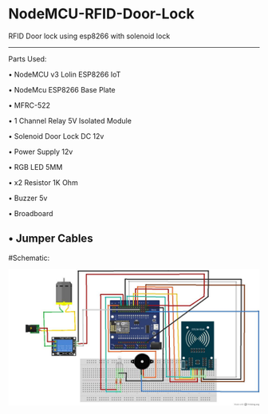 # NodeMCU-RFID-Door-Lock
RFID Door lock using esp8266 with solenoid lock

------------------------------------------------
Parts Used:

• NodeMCU v3 Lolin ESP8266 IoT

• NodeMcu ESP8266 Base Plate

• MFRC-522 

• 1 Channel Relay 5V Isolated Module

• Solenoid Door Lock DC 12v

• Power Supply 12v

• RGB LED 5MM

• x2 Resistor 1K Ohm 

• Buzzer 5v

• Broadboard 

• Jumper Cables 
----------------------------

#Schematic:

![Schematic](Schematic.jpg)
